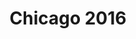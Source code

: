 ---
title: Chicago 2016
showTitle: true
image: /img/photos/chicagonight.jpg
materials:
description: Some description of the drawing
---